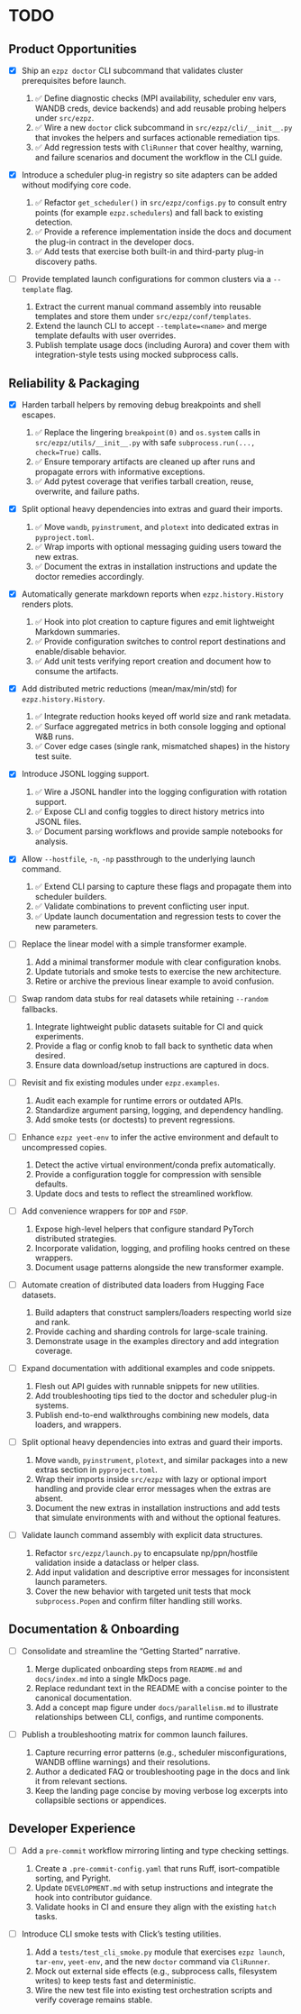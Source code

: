 # TODO

## Product Opportunities

- [x] Ship an `ezpz doctor` CLI subcommand that validates cluster prerequisites before launch.
  1. ✅ Define diagnostic checks (MPI availability, scheduler env vars, WANDB creds, device backends) and add reusable probing helpers under `src/ezpz`.
  2. ✅ Wire a new `doctor` click subcommand in `src/ezpz/cli/__init__.py` that invokes the helpers and surfaces actionable remediation tips.
  3. ✅ Add regression tests with `CliRunner` that cover healthy, warning, and failure scenarios and document the workflow in the CLI guide.

- [x] Introduce a scheduler plug-in registry so site adapters can be added without modifying core code.
  1. ✅ Refactor `get_scheduler()` in `src/ezpz/configs.py` to consult entry points (for example `ezpz.schedulers`) and fall back to existing detection.
  2. ✅ Provide a reference implementation inside the docs and document the plug-in contract in the developer docs.
  3. ✅ Add tests that exercise both built-in and third-party plug-in discovery paths.

- [ ] Provide templated launch configurations for common clusters via a `--template` flag.
  1. Extract the current manual command assembly into reusable templates and store them under `src/ezpz/conf/templates`.
  2. Extend the launch CLI to accept `--template=<name>` and merge template defaults with user overrides.
  3. Publish template usage docs (including Aurora) and cover them with integration-style tests using mocked subprocess calls.

## Reliability & Packaging

- [x] Harden tarball helpers by removing debug breakpoints and shell escapes.
  1. ✅ Replace the lingering `breakpoint(0)` and `os.system` calls in `src/ezpz/utils/__init__.py` with safe `subprocess.run(..., check=True)` calls.
  2. ✅ Ensure temporary artifacts are cleaned up after runs and propagate errors with informative exceptions.
  3. ✅ Add pytest coverage that verifies tarball creation, reuse, overwrite, and failure paths.

- [x] Split optional heavy dependencies into extras and guard their imports.
  1. ✅ Move `wandb`, `pyinstrument`, and `plotext` into dedicated extras in `pyproject.toml`.
  2. ✅ Wrap imports with optional messaging guiding users toward the new extras.
  3. ✅ Document the extras in installation instructions and update the doctor remedies accordingly.

- [x] Automatically generate markdown reports when `ezpz.history.History` renders plots.
  1. ✅ Hook into plot creation to capture figures and emit lightweight Markdown summaries.
  2. ✅ Provide configuration switches to control report destinations and enable/disable behavior.
  3. ✅ Add unit tests verifying report creation and document how to consume the artifacts.

- [x] Add distributed metric reductions (mean/max/min/std) for `ezpz.history.History`.
  1. ✅ Integrate reduction hooks keyed off world size and rank metadata.
  2. ✅ Surface aggregated metrics in both console logging and optional W&B runs.
  3. ✅ Cover edge cases (single rank, mismatched shapes) in the history test suite.

- [x] Introduce JSONL logging support.
  1. ✅ Wire a JSONL handler into the logging configuration with rotation support.
  2. ✅ Expose CLI and config toggles to direct history metrics into JSONL files.
  3. ✅ Document parsing workflows and provide sample notebooks for analysis.

- [x] Allow `--hostfile`, `-n`, `-np` passthrough to the underlying launch command.
  1. ✅ Extend CLI parsing to capture these flags and propagate them into scheduler builders.
  2. ✅ Validate combinations to prevent conflicting user input.
  3. ✅ Update launch documentation and regression tests to cover the new parameters.

- [ ] Replace the linear model with a simple transformer example.
  1. Add a minimal transformer module with clear configuration knobs.
  2. Update tutorials and smoke tests to exercise the new architecture.
  3. Retire or archive the previous linear example to avoid confusion.

- [ ] Swap random data stubs for real datasets while retaining `--random` fallbacks.
  1. Integrate lightweight public datasets suitable for CI and quick experiments.
  2. Provide a flag or config knob to fall back to synthetic data when desired.
  3. Ensure data download/setup instructions are captured in docs.

- [ ] Revisit and fix existing modules under `ezpz.examples`.
  1. Audit each example for runtime errors or outdated APIs.
  2. Standardize argument parsing, logging, and dependency handling.
  3. Add smoke tests (or doctests) to prevent regressions.

- [ ] Enhance `ezpz yeet-env` to infer the active environment and default to uncompressed copies.
  1. Detect the active virtual environment/conda prefix automatically.
  2. Provide a configuration toggle for compression with sensible defaults.
  3. Update docs and tests to reflect the streamlined workflow.

- [ ] Add convenience wrappers for `DDP` and `FSDP`.
  1. Expose high-level helpers that configure standard PyTorch distributed strategies.
  2. Incorporate validation, logging, and profiling hooks centred on these wrappers.
  3. Document usage patterns alongside the new transformer example.

- [ ] Automate creation of distributed data loaders from Hugging Face datasets.
  1. Build adapters that construct samplers/loaders respecting world size and rank.
  2. Provide caching and sharding controls for large-scale training.
  3. Demonstrate usage in the examples directory and add integration coverage.

- [ ] Expand documentation with additional examples and code snippets.
  1. Flesh out API guides with runnable snippets for new utilities.
  2. Add troubleshooting tips tied to the doctor and scheduler plug-in systems.
  3. Publish end-to-end walkthroughs combining new models, data loaders, and wrappers.

- [ ] Split optional heavy dependencies into extras and guard their imports.
  1. Move `wandb`, `pyinstrument`, `plotext`, and similar packages into a new extras section in `pyproject.toml`.
  2. Wrap their imports inside `src/ezpz` with lazy or optional import handling and provide clear error messages when the extras are absent.
  3. Document the new extras in installation instructions and add tests that simulate environments with and without the optional features.

- [ ] Validate launch command assembly with explicit data structures.
  1. Refactor `src/ezpz/launch.py` to encapsulate np/ppn/hostfile validation inside a dataclass or helper class.
  2. Add input validation and descriptive error messages for inconsistent launch parameters.
  3. Cover the new behavior with targeted unit tests that mock `subprocess.Popen` and confirm filter handling still works.

## Documentation & Onboarding

- [ ] Consolidate and streamline the “Getting Started” narrative.
  1. Merge duplicated onboarding steps from `README.md` and `docs/index.md` into a single MkDocs page.
  2. Replace redundant text in the README with a concise pointer to the canonical documentation.
  3. Add a concept map figure under `docs/parallelism.md` to illustrate relationships between CLI, configs, and runtime components.

- [ ] Publish a troubleshooting matrix for common launch failures.
  1. Capture recurring error patterns (e.g., scheduler misconfigurations, WANDB offline warnings) and their resolutions.
  2. Author a dedicated FAQ or troubleshooting page in the docs and link it from relevant sections.
  3. Keep the landing page concise by moving verbose log excerpts into collapsible sections or appendices.

## Developer Experience

- [ ] Add a `pre-commit` workflow mirroring linting and type checking settings.
  1. Create a `.pre-commit-config.yaml` that runs Ruff, isort-compatible sorting, and Pyright.
  2. Update `DEVELOPMENT.md` with setup instructions and integrate the hook into contributor guidance.
  3. Validate hooks in CI and ensure they align with the existing `hatch` tasks.

- [ ] Introduce CLI smoke tests with Click’s testing utilities.
  1. Add a `tests/test_cli_smoke.py` module that exercises `ezpz launch`, `tar-env`, `yeet-env`, and the new `doctor` command via `CliRunner`.
  2. Mock out external side effects (e.g., subprocess calls, filesystem writes) to keep tests fast and deterministic.
  3. Wire the new test file into existing test orchestration scripts and verify coverage remains stable.
